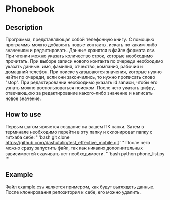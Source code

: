 # Phonebook

## Description
Программа, представляющая собой телефонную книгу. С помощью программы можно добавлять новые контакты, искать по каким-либо значениям и редактировать. Данные хранятся в файле формата csv.
При чтении можно указать количество строк, которые необходимо прочитать.
При выборе записи нового контакта по очереди необходимо указать данные: имя, фамилия, отчество, компания, рабочий и домашний телефон.
При поиске указываются значения, которые нужно найти по очереди, если они закончились, то нужно прописать слово "stop".
При редактировании необходимо указать id записи, чтобы его узнать можно воспользоваться поиском. После чего указать цифру, отвечающюю за редактирование какого-либо значение и написать новое значение.

## How to use
Первым шагом является создание на вашем ПК папки.
Затем в терминале необходимо перейти в эту папку и склонироват папку с гитхаба себе:
'''bash
git clone https://github.com/dashutalin/test_effective_mobile.git
'''
После чего можно сразу запустить файл, так как никаких дополнительных зависимостей скачивать нет необходимости.
'''bash
python phone_list.py
'''

## Example 
Файл example.csv является примером, как будут выглядеть данные. После клонирования репозитория к себе, его можно удалить.